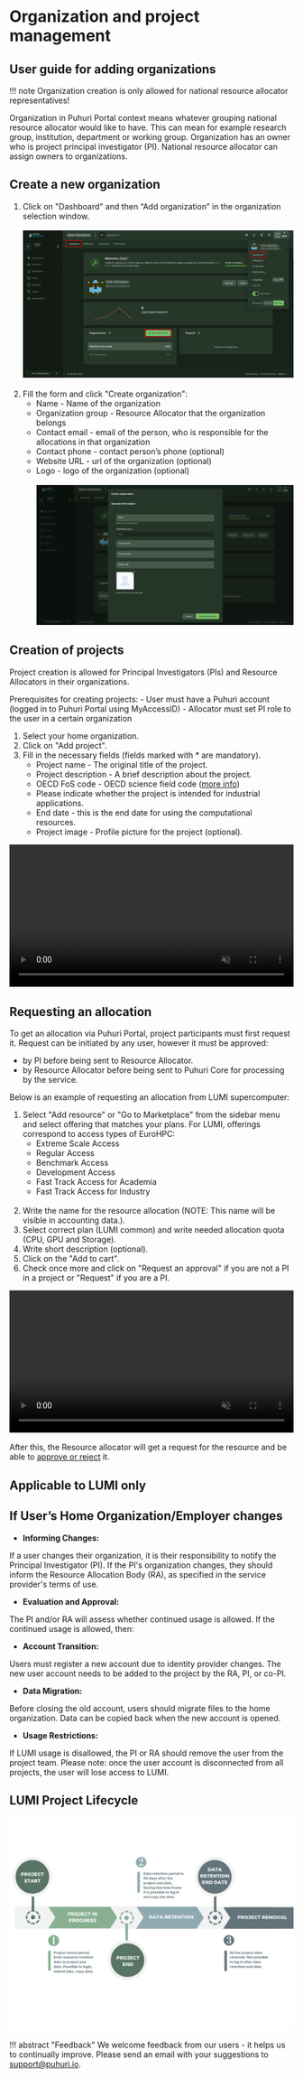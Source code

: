 # Organization and project management



## User guide for adding organizations

!!! note
    Organization creation is only allowed for national resource allocator representatives!

Organization in Puhuri Portal context means whatever grouping national resource allocator would like to have.
This can mean for example research group, institution, department or working group. Organization has an owner
who is project principal investigator (PI). National resource allocator can assign owners to organizations.

## Create a new organization


1. Click on "Dashboard" and then “Add organization” in the organization selection window.<br><br>
![Select organization](../../assets/add-org.jpg)<br><br>
2. Fill the form and click "Create organization":
    - Name - Name of the organization
    - Organization group - Resource Allocator that the organization belongs
    - Contact email - email of the person, who is responsible for the allocations in that organization
    - Contact phone - contact person’s phone (optional)
    - Website URL - url of the organization (optional)
    - Logo - logo of the organization (optional)<br><br>
![Select organization](../../assets/add-org-2.jpg)


## Creation of projects

Project creation is allowed for Principal Investigators (PIs) and Resource Allocators in their organizations.

Prerequisites for creating projects:
    - User must have a Puhuri account (logged in to Puhuri Portal using MyAccessID)
    - Allocator must set PI role to the user in a certain organization

1. Select your home organization.
2. Click on "Add project".
3. Fill in the necessary fields (fields marked with * are mandatory).
    - Project name - The original title of the project.
    - Project description - A brief description about the project.
    - OECD FoS code - OECD science field code ([more info](https://joinup.ec.europa.eu/collection/eu-semantic-interoperability-catalogue/solution/field-science-and-technology-classification/about))
    - Please indicate whether the project is intended for industrial applications.
    - End date - this is the end date for using the computational resources.
    - Project image - Profile picture for the project (optional).


<video controls width="100%" autoplay="true" muted loop >
  <source src="../../../assets/videos/how_to_add_project_1.mp4" type="video/mp4">
</video>

## Requesting an allocation

To get an allocation via Puhuri Portal, project participants must first request it.
Request can be initiated by any user, however it must be approved:

 - by PI before being sent to Resource Allocator.
 - by Resource Allocator before being sent to Puhuri Core for processing by the service.

Below is an example of requesting an allocation from LUMI supercomputer:

1. Select "Add resource" or "Go to Marketplace" from the sidebar menu and select offering that matches your plans.
   For LUMI, offerings correspond to access types of EuroHPC:
    - Extreme Scale Access
    - Regular Access
    - Benchmark Access
    - Development Access
    - Fast Track Access for Academia
    - Fast Track Access for Industry<br><br>
2. Write the name for the resource allocation (NOTE: This name will be visible in accounting data.).
3. Select correct plan (LUMI common) and write needed allocation quota (CPU, GPU and Storage).
4. Write short description (optional).
5. Click on the "Add to cart".
6. Check once more and click on "Request an approval" if you are not a PI in a project or "Request" if you are a PI.

<video controls width="100%" autoplay="true" muted loop >
  <source src="../../../assets/videos/how_to_add_resource.mp4" type="video/mp4">
</video>

After this, the Resource allocator will get a request for the resource and be able to [approve or reject](project_approval_shared.md) it.

## Applicable to LUMI only

## If User’s Home Organization/Employer changes

- <b>Informing Changes:</b>

If a user changes their organization, it is their responsibility to notify the Principal Investigator (PI).
If the PI's organization changes, they should inform the Resource Allocation Body (RA), as specified in the service provider's terms of use.

- <b>Evaluation and Approval:</b>

The PI and/or RA will assess whether continued usage is allowed. If the continued usage is allowed, then:

- <b>Account Transition:</b>

Users must register a new account due to identity provider changes.
The new user account needs to be added to the project by the RA, PI, or co-PI.

- <b>Data Migration:</b>

Before closing the old account, users should migrate files to the home organization.
Data can be copied back when the new account is opened.

- <b>Usage Restrictions:</b>

If LUMI usage is disallowed, the PI or RA should remove the user from the project team. Please note: once the user account is disconnected from all projects, the user will lose access to LUMI.


## LUMI Project Lifecycle

   ![Lumi users](../assets/lumi_user_flow.png)


!!! abstract "Feedback" 
    We welcome feedback from our users - it helps us to continually improve. Please send an email with your suggestions to [support@puhuri.io](mailto:support@puhuri.io).

